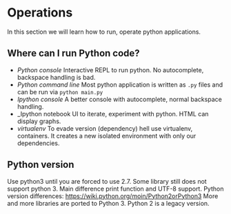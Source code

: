 # Operations 
In this section we will learn how to run, operate python applications.

## Where can I run Python code?
- _Python console_
Interactive REPL to run python. No autocomplete, backspace handling is bad.
- _Python command line_
Most python application is written as `.py` files and can be run via `python main.py`
- _Ipython console_
A better console with autocomplete, normal backspace handling.
- _Ipython notebook
UI to iterate, experiment with python. HTML can display graphs.
- _virtualenv_
To evade version (dependency) hell use virtualenv, containers. It creates a new isolated environment with only our dependencies.

## Python version
Use python3 until you are forced to use 2.7. Some library still does not support python 3.
Main difference print function and UTF-8 support.
Python version differences: https://wiki.python.org/moin/Python2orPython3
More and more libraries are ported to Python 3. Python 2 is a legacy version.
